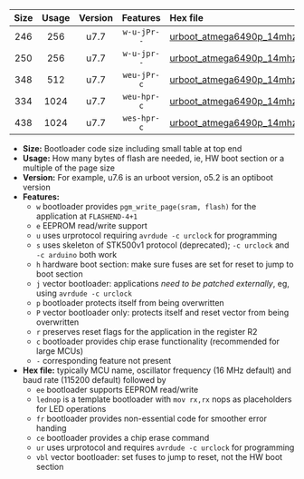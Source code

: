 |Size|Usage|Version|Features|Hex file|
|:-:|:-:|:-:|:-:|:--|
|246|256|u7.7|`w-u-jPr--`|[urboot_atmega6490p_14mhz7456_230400bps_lednop_ur_vbl.hex](https://raw.githubusercontent.com/stefanrueger/urboot.hex/main/mcus/atmega6490p/fcpu_14mhz7456/230400_bps/urboot_atmega6490p_14mhz7456_230400bps_lednop_ur_vbl.hex)|
|250|256|u7.7|`w-u-jpr--`|[urboot_atmega6490p_14mhz7456_230400bps_lednop_fr_ur_vbl.hex](https://raw.githubusercontent.com/stefanrueger/urboot.hex/main/mcus/atmega6490p/fcpu_14mhz7456/230400_bps/urboot_atmega6490p_14mhz7456_230400bps_lednop_fr_ur_vbl.hex)|
|348|512|u7.7|`weu-jPr-c`|[urboot_atmega6490p_14mhz7456_230400bps_ee_lednop_fr_ce_ur_vbl.hex](https://raw.githubusercontent.com/stefanrueger/urboot.hex/main/mcus/atmega6490p/fcpu_14mhz7456/230400_bps/urboot_atmega6490p_14mhz7456_230400bps_ee_lednop_fr_ce_ur_vbl.hex)|
|334|1024|u7.7|`weu-hpr-c`|[urboot_atmega6490p_14mhz7456_230400bps_ee_lednop_fr_ce_ur.hex](https://raw.githubusercontent.com/stefanrueger/urboot.hex/main/mcus/atmega6490p/fcpu_14mhz7456/230400_bps/urboot_atmega6490p_14mhz7456_230400bps_ee_lednop_fr_ce_ur.hex)|
|438|1024|u7.7|`wes-hpr-c`|[urboot_atmega6490p_14mhz7456_230400bps_ee_lednop_fr_ce.hex](https://raw.githubusercontent.com/stefanrueger/urboot.hex/main/mcus/atmega6490p/fcpu_14mhz7456/230400_bps/urboot_atmega6490p_14mhz7456_230400bps_ee_lednop_fr_ce.hex)|

- **Size:** Bootloader code size including small table at top end
- **Usage:** How many bytes of flash are needed, ie, HW boot section or a multiple of the page size
- **Version:** For example, u7.6 is an urboot version, o5.2 is an optiboot version
- **Features:**
  + `w` bootloader provides `pgm_write_page(sram, flash)` for the application at `FLASHEND-4+1`
  + `e` EEPROM read/write support
  + `u` uses urprotocol requiring `avrdude -c urclock` for programming
  + `s` uses skeleton of STK500v1 protocol (deprecated); `-c urclock` and `-c arduino` both work
  + `h` hardware boot section: make sure fuses are set for reset to jump to boot section
  + `j` vector bootloader: applications *need to be patched externally*, eg, using `avrdude -c urclock`
  + `p` bootloader protects itself from being overwritten
  + `P` vector bootloader only: protects itself and reset vector from being overwritten
  + `r` preserves reset flags for the application in the register R2
  + `c` bootloader provides chip erase functionality (recommended for large MCUs)
  + `-` corresponding feature not present
- **Hex file:** typically MCU name, oscillator frequency (16 MHz default) and baud rate (115200 default) followed by
  + `ee` bootloader supports EEPROM read/write
  + `lednop` is a template bootloader with `mov rx,rx` nops as placeholders for LED operations
  + `fr` bootloader provides non-essential code for smoother error handing
  + `ce` bootloader provides a chip erase command
  + `ur` uses urprotocol and requires `avrdude -c urclock` for programming
  + `vbl` vector bootloader: set fuses to jump to reset, not the HW boot section
